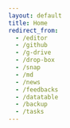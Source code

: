 ```yaml
---
layout: default
title: Home
redirect_from:
  - /editor
  - /github
  - /g-drive
  - /drop-box
  - /snap
  - /md
  - /news
  - /feedbacks
  - /datatable
  - /backup
  - /tasks
---
```

